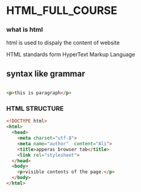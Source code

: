 # HTML_FULL_COURSE
### what is html 
html is used to dispaly the content of website

HTML standards form HyperText Markup Language
## syntax like grammar

```html

<p>this is paragraph</p>

```
### HTML STRUCTURE

```html
<!DOCTYPE html>  
<html>
  <head>
    <meta charset="utf-8">
    <meta name="author"  content="Ali">
    <title>apperas browser tab</title>
    <link rel="stylesheet">
  </head>
  <body>
    <p>visible contents of the page.</p>
  </body>
</html>
```



